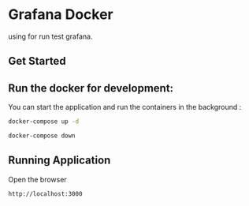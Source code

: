 # Grafana Docker
using for run test grafana.

Get Started
-----------

Run the docker for development:
---------------------
You can start the application and run the containers in the background :

```bash
docker-compose up -d
```
```bash
docker-compose down
```

Running Application
------------------------------------
Open the browser
```bash
http://localhost:3000
```